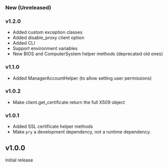 ### New (Unreleased)

### v1.2.0
 - Added custom exception classes
 - Added disable_proxy client option
 - Added CLI
 - Support environment variables
 - New BIOS and ComputerSystem helper methods (deprecated old ones)

### v1.1.0
 - Added ManagerAccountHelper (to allow setting user permissions)

### v1.0.2
 - Make client.get_certificate return the full X509 object

### v1.0.1
 - Added SSL certificate helper methods
 - Make `pry` a development dependency, not a runtime dependency.

## v1.0.0
Initial release
